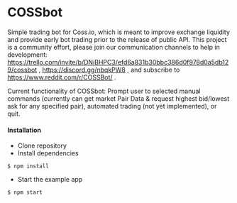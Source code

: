 # COSSbot
Simple trading bot for Coss.io, which is meant to improve exchange liquidity and provide early bot trading prior to the release of public API. This project is a community effort, please join our communication channels to help in development: https://trello.com/invite/b/DNiBHPC3/efd6a831b30bbc386d0f978d0a5db129/cossbot , https://discord.gg/nbqkPW8 , and subscribe to https://www.reddit.com/r/COSSBot/ .

Current functionality of COSSbot: Prompt user to selected manual commands (currently can get market Pair Data & request highest bid/lowest ask for any specified pair), automated trading (not yet implemented), or quit. 
#### Installation

* Clone repository
* Install dependencies

```
$ npm install
```

* Start the example app

```
$ npm start
```
